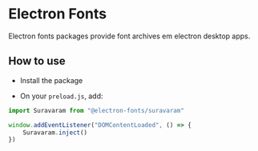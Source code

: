# Electron Fonts

Electron fonts packages provide font archives em electron desktop apps.

## How to use

* Install the package

* On your `preload.js`, add:

```ts
import Suravaram from "@electron-fonts/suravaram"

window.addEventListener("DOMContentLoaded", () => {
    Suravaram.inject()
})
```